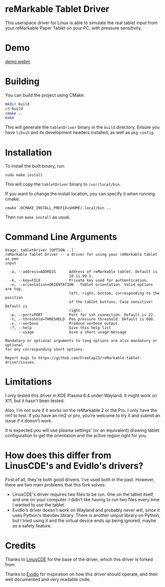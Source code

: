 # reMarkable Tablet Driver
This userspace driver for Linux is able to simulate the real tablet input from your reMarkable Paper Tablet on your PC, with pressure sensitivity.

# Demo
[demo.webm](https://github.com/user-attachments/assets/274d3eca-30fb-4983-9589-b4b68bbfb49e)

# Building
You can build the project using CMake:

```sh
mkdir build
cd build
cmake ..
make
```

This will generate the `tabletDriver` binary in the `build` directory. Ensure you have `libssh` and its development headers installed, as well as `pkg-config`.

# Installation

To install the built binary, run:

```
sudo make install
```

This will copy the `tabletDriver` binary to `/usr/local/bin`.

If you want to change the install location, you can specify it when running cmake:

```
cmake -DCMAKE_INSTALL_PREFIX=$HOME/.local/bin ..
```

Then run `make install` as usual.

# Command Line Arguments
```
Usage: tabletDriver [OPTION...]
reMarkable Tablet Driver -- a driver for using your reMarkable tablet as pen
input

  -a, --address=ADDRESS      Address of reMarkable tablet. Default is
                             10.11.99.1.
  -k, --key=FILE             Private key used for authentication.
  -o, --orientation=ORIENTATION   Tablet orientation. Valid options are top,
                             left, right, bottom, corresponding to the position
                             of the tablet buttons. Case sensitive! Default is
                             right.
  -p, --port=PORT            Port for ssh connection. Default is 22.
  -t, --threshold=THRESHOLD  Pen pressure threshold. Default is 600.
  -v, --verbose              Produce verbose output.
  -?, --help                 Give this help list
      --usage                Give a short usage message

Mandatory or optional arguments to long options are also mandatory or optional
for any corresponding short options.

Report bugs to https://github.com/FreeCap23/reMarkable-tablet-driver/issues.
```

# Limitations
I only tested this driver in KDE Plasma 6.4 under Wayland. It might work on X11, but it hasn't been tested.

Also, I'm not sure if it works on the reMarkable 2 or the Pro. I only have the rm1 to test. If you have an rm2 or pro, you're welcome to try it and submit an issue if it doesn't work.

It is expected you will use plasma settings' (or an equivalent) drawing tablet configuration to get the orientation and the active region right for you. 

# How does this differ from LinusCDE's and Evidlo's drivers?
First of all, they're both good drivers. I've used both in the past. However, there are two main problems that this fork solves:
- LinusCDE's driver requires two files to be run. One on the tablet itself, and one on your computer. I didn't like having to run two files every time I wanted to use the tablet.
- Evidlo's driver doesn't work on Wayland and probably never will, since it uses Python's libevdev library. There is another uinput library on Python, but I tried using it and the virtual device ends up being ignored, maybe as a safety feature.


# Credits
Thanks to [LinusCDE](https://github.com/LinusCDE/rmTabletDriver) for the base of the driver, which this driver is forked from.

Thanks to [Evidlo](https://github.com/Evidlo/remarkable_mouse) for inspiration on how this driver should operate, and their well documented and very readable code.
